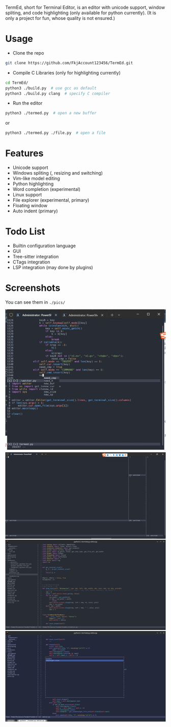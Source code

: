 TermEd, short for Terminal Editor, is an editor with unicode support, window spliting, and code highlighting (only available for python currently).
(It is only a project for fun, whose quality is not ensured.)
# Usage
- Clone the repo
``` bash
git clone https://github.com/FkjAccount123456/TermEd.git
```
- Compile C Libraries (only for highlighting currently)
``` bash
cd TermEd/
python3 ./build.py  # use gcc as default
python3 ./build.py clang  # specify C compiler
```
- Run the editor
``` bash
python3 ./termed.py  # open a new buffer
```
or
``` bash
python3 ./termed.py ./file.py  # open a file
```
# Features
- Unicode support
- Windows spliting (, resizing and switching)
- Vim-like model editing
- Python highlighting
- Word completion (experimental)
- Linux support
- File explorer (experimental, primary)
- Floating window
- Auto indent (primary)
# Todo List
- Builtin configuration language
- GUI
- Tree-sitter integration
- CTags integration
- LSP integration (may done by plugins)
# Screenshots
You can see them in ```./pics/```

![](/pics/微信截图_20250501094850.png "Editing python file")
![](/pics/微信截图_20250429211040.png "Splited to many windows")
![](/pics/屏幕截图_20250722_114845.png "Using file explorer")
![](/pics/屏幕截图_20250723_173909.png "Running theme selector")
